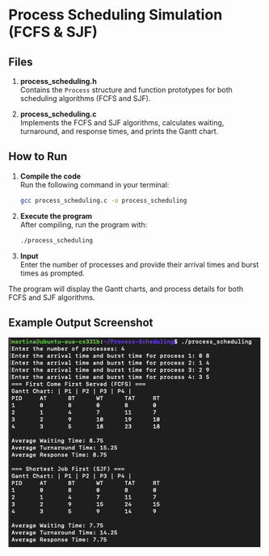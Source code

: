 # Process Scheduling Simulation (FCFS & SJF)

## Files

1. **process_scheduling.h**  
   Contains the `Process` structure and function prototypes for both scheduling algorithms (FCFS and SJF).

2. **process_scheduling.c**  
   Implements the FCFS and SJF algorithms, calculates waiting, turnaround, and response times, and prints the Gantt chart.

## How to Run

1. **Compile the code**  
   Run the following command in your terminal:
   ```bash
   gcc process_scheduling.c -o process_scheduling
   ```

2. **Execute the program**  
   After compiling, run the program with:
   ```bash
   ./process_scheduling
   ```

3. **Input**  
   Enter the number of processes and provide their arrival times and burst times as prompted.

The program will display the Gantt charts, and process details for both FCFS and SJF algorithms.

## Example Output Screenshot

![Program Output Screenshot](output.png)
